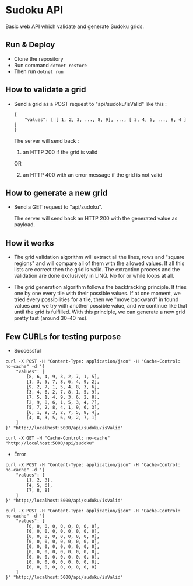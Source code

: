 # Sudoku API

Basic web API which validate and generate Sudoku grids.

## Run & Deploy

*   Clone the repository
*   Run command `dotnet restore`
*   Then run `dotnet run`

## How to validate a grid

*   Send a grid as a POST request to "api/sudoku/isValid" like this :

        {
            "values": [ [ 1, 2, 3, ..., 8, 9], ..., [ 3, 4, 5, ..., 8, 4 ] ]
        }

    The server will send back :

    1. an HTTP 200 if the grid is valid

    OR

    2. an HTTP 400 with an error message if the grid is not valid

## How to generate a new grid

* 	Send a GET request to "api/sudoku".

	The server will send back an HTTP 200 with the generated value as payload.

## How it works

*	The grid validation algorithm will extract all the lines, rows and "square regions" and will compare all of them with the allowed values. If all this lists are correct then the grid is valid.
	The extraction process and the validation are done exclusively in LINQ. No for or while loops at all.

*	The grid generation algorithm follows the backtracking principle. It tries one by one every tile with their possible values.
	If at one moment, we tried every possibilities for a tile, then we "move backward" in found values and we try with another possible value, and we continue like that until the grid is fulfilled.
	With this principle, we can generate a new grid pretty fast (around 30-40 ms).

## Few CURLs for testing purpose

- Successful
```shell
curl -X POST -H "Content-Type: application/json" -H "Cache-Control: no-cache" -d '{
    "values": [
        [8, 6, 4, 9, 3, 2, 7, 1, 5],
        [1, 3, 5, 7, 8, 6, 4, 9, 2],
        [9, 2, 7, 1, 5, 4, 8, 3, 6],
        [3, 4, 6, 2, 7, 8, 1, 5, 9],
        [7, 5, 1, 4, 9, 3, 6, 2, 8],
        [2, 9, 8, 6, 1, 5, 3, 4, 7],
        [5, 7, 2, 8, 4, 1, 9, 6, 3],
        [6, 1, 9, 3, 2, 7, 5, 8, 4],
        [4, 8, 3, 5, 6, 9, 2, 7, 1]
    ]
}' "http://localhost:5000/api/sudoku/isValid"
```
```shell
curl -X GET -H "Cache-Control: no-cache" "http://localhost:5000/api/sudoku"
```
- Error
```shell
curl -X POST -H "Content-Type: application/json" -H "Cache-Control: no-cache" -d '{
    "values": [
        [1, 2, 3],
        [4, 5, 6],
        [7, 8, 9]
    ]
}' "http://localhost:5000/api/sudoku/isValid"
```
```shell
curl -X POST -H "Content-Type: application/json" -H "Cache-Control: no-cache" -d '{
    "values": [
        [0, 0, 0, 0, 0, 0, 0, 0, 0],
        [0, 0, 0, 0, 0, 0, 0, 0, 0],
        [0, 0, 0, 0, 0, 0, 0, 0, 0],
        [0, 0, 0, 0, 0, 0, 0, 0, 0],
        [0, 0, 0, 0, 0, 0, 0, 0, 0],
        [0, 0, 0, 0, 0, 0, 0, 0, 0],
        [0, 0, 0, 0, 0, 0, 0, 0, 0],
        [0, 0, 0, 0, 0, 0, 0, 0, 0],
        [0, 0, 0, 0, 0, 0, 0, 0, 0]
    ]
}' "http://localhost:5000/api/sudoku/isValid"
```